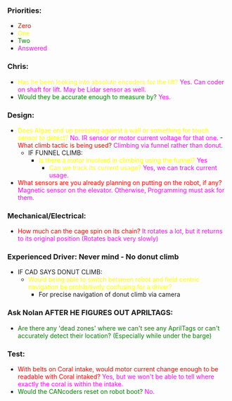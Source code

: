 ### Priorities:
- <span style="color:red">Zero</span>
- <span style="color:yellow">One</span>
- <span style="color:green">Two</span>
- <span style="color:magenta">Answered</span>

### Chris:
- <span style="color:yellow">Has he been looking into absolute encoders for the lift? </span><span style="color:magenta"> Yes. Can coder on shaft for lift. May be Lidar sensor as well.</span>
- <span style="color:green">Would they be accurate enough to measure by?</span><span style="color:magenta"> Yes.</span>

### Design:
- <span style="color:yellow">Does Algae end up pressing against a wall or something for touch sensor to detect?</span><span style="color:magenta"> No. IR sensor or motor current voltage for that one.</span>
-<span style="color:red">What climb tactic is being used?</span><span style="color:magenta"> Climbing via funnel rather than donut.</span>
    - IF FUNNEL CLIMB:
        - <span style="color:yellow">Is there a motor involved in climbing using the funnel?</span><span style="color:magenta"> Yes</span>
           -  <span style="color:yellow">Can we track its current usage?</span><span style="color:magenta"> Yes, we can track current usage.
- <span style="color:red">What sensors are you already planning on putting on the robot, if any?</span><span style="color:magenta"> Magnetic sensor on the elevator. Otherwise, Programming must ask for them.</span>

### Mechanical/Electrical:
- <span style="color:red">How much can the cage spin on its chain?</span><span style="color:magenta"> It rotates a lot, but it returns to its original position (Rotates back very slowly)</span>

### Experienced Driver: Never mind - No donut climb
- IF CAD SAYS DONUT CLIMB:
    - <span style="color:yellow">Would being able to switch between robot and field centric navigation be prohibitively confusing for a driver?</span>
        - For precise navigation of donut climb via camera

### Ask Nolan AFTER HE FIGURES OUT APRILTAGS:
- <span style="color:green">Are there any 'dead zones' where we can't see any AprilTags or can't accurately detect their location? (Especially while under the barge)</span> 
### Test:
- <span style="color:red">With belts on Coral intake, would motor current change enough to be readable with Coral intaked?</span> <span style="color:magenta"> Yes, but we won't be able to tell where exactly the coral is within the intake.</span>
- <span style="color:green">Would the CANcoders reset on robot boot?</span><span style="color:magenta"> No.</span>
